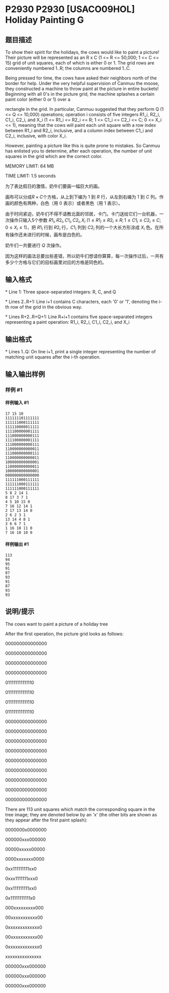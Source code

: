 # P2930 P2930 [USACO09HOL] Holiday Painting G

## 题目描述

To show their spirit for the holidays, the cows would like to paint a picture! Their picture will be represented as an R x C (1 <= R <= 50,000; 1 <= C <= 15) grid of unit squares, each of which is either 0 or 1. The grid rows are conveniently numbered 1..R; the columns are numbered 1..C.

Being pressed for time, the cows have asked their neighbors north of the border for help. Under the very helpful supervision of Canmuu the moose, they constructed a machine to throw paint at the picture in entire buckets! Beginning with all 0's in the picture grid, the machine splashes a certain paint color (either 0 or 1) over a

rectangle in the grid. In particular, Canmuu suggested that they perform Q (1 <= Q <= 10,000) operations; operation i consists of five integers R1\_i, R2\_i, C1\_i, C2\_i, and X\_i (1 <= R1\_i <= R2\_i <= R; 1 <= C1\_i <= C2\_i <= C; 0 <= X\_i <= 1), meaning that the cows will paint each unit square with a row index between R1\_i and R2\_i, inclusive, and a column index between C1\_i and C2\_i, inclusive, with color X\_i.

However, painting a picture like this is quite prone to mistakes. So Canmuu has enlisted you to determine, after each operation, the number of unit squares in the grid which are the correct color.

MEMORY LIMIT: 64 MB

TIME LIMIT: 1.5 seconds

为了表达假日的激情，奶牛们要画一幅巨大的画。

画布可以分成$R\times C$个方格，从上到下编为 $1$ 到 $R$ 行，从左到右编为 $1$ 到 $C$ 列。作画的颜色有两种，白色（用 $0$ 表示）或者黑色（用 $1$ 表示）。

由于时间紧迫，奶牛们不得不请教北面的邻居，卡门。卡门送给它们一台机器，一次操作只输入5个参数 $R1_i,R2_i,C1_i,C2_i,X_i$ $(1 \le R1_i \le R2_i \le R;1 \le C1_i \le C2_i \le C;0 \le X_i \le 1)$，把 $R1_i$ 行到 $R2_i$ 行，$C1_i$ 列到 $C2_i$ 列的一个大长方形涂成 $X_i$ 色。在所有操作还未进行的时候，画布是白色的。

奶牛们一共要进行 $Q$ 次操作。

因为这样的画法总要出些差错，所以奶牛们想请你算算，每一次操作过后，一共有多少个方格与它们的目标画里对应的方格是同色的。

## 输入格式

\* Line 1: Three space-separated integers: R, C, and Q

\* Lines 2..R+1: Line i+1 contains C characters, each '0' or '1', denoting the i-th row of the grid in the obvious way.

\* Lines R+2..R+Q+1: Line R+i+1 contains five space-separated integers representing a paint operation: R1\_i, R2\_i, C1\_i, C2\_i, and X\_i


## 输出格式

\* Lines 1..Q: On line i+1, print a single integer representing the number of matching unit squares after the i-th operation.


## 输入输出样例

### 样例 #1

#### 样例输入 #1

```
17 15 10 
111111101111111 
111111000111111 
111110000011111 
111100000001111 
111000000000111 
111100000001111 
111000000000111 
110000000000011 
111000000000111 
110000000000011 
100000000000001 
110000000000011 
100000000000001 
000000000000000 
111111000111111 
111111000111111 
111111000111111 
5 8 2 14 1 
8 17 3 7 1 
4 5 10 15 0 
7 16 12 14 1 
2 17 13 14 0 
2 6 2 3 1 
13 14 4 8 1 
3 6 6 7 1 
1 16 10 11 0 
7 16 10 10 0
```

#### 样例输出 #1

```
113 
94 
95 
91 
87 
93 
91 
87 
93 
93
```

## 说明/提示

The cows want to paint a picture of a holiday tree


After the first operation, the picture grid looks as follows:

000000000000000

000000000000000

000000000000000

000000000000000

011111111111110

011111111111110

011111111111110

011111111111110

000000000000000

000000000000000

000000000000000

000000000000000

000000000000000

000000000000000

000000000000000

000000000000000

000000000000000

There are 113 unit squares which match the corresponding square in the tree image; they are denoted below by an 'x' (the other bits are shown as they appear after the first paint splash):

0000000x0000000

000000xxx000000

00000xxxxx00000

0000xxxxxxx0000

0xx111111111xx0

0xxx1111111xxx0

0xx111111111xx0

0x11111111111x0

000xxxxxxxxx000

00xxxxxxxxxxx00

0xxxxxxxxxxxxx0

00xxxxxxxxxxx00

0xxxxxxxxxxxxx0

xxxxxxxxxxxxxxx

000000xxx000000

000000xxx000000

000000xxx000000

